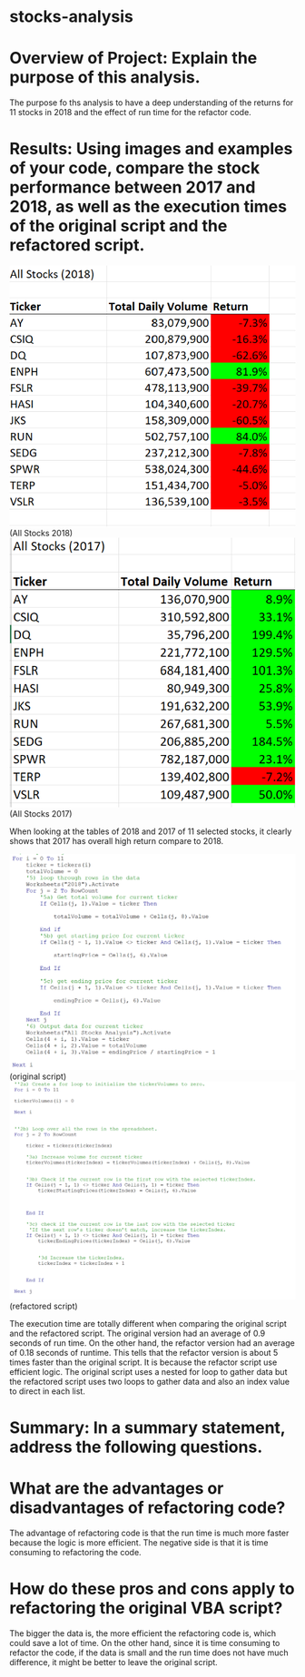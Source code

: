 # stocks-analysis

# Overview of Project: Explain the purpose of this analysis.
The purpose fo ths analysis to have a deep understanding of the returns for 11 stocks in 2018 and the effect of run time for the refactor code.

# Results: Using images and examples of your code, compare the stock performance between 2017 and 2018, as well as the execution times of the original script and the refactored script.
<img src="https://github.com/shawnkitagawa/stocks-analysis/blob/main/data%20stocks%201.png"/>   (All Stocks 2018)
<img src="https://github.com/shawnkitagawa/stocks-analysis/blob/main/data%202.png" />    (All Stocks 2017)

When looking at the tables of 2018 and 2017 of 11 selected stocks, it clearly shows that 2017 has overall high return compare to 2018.



<img src="https://github.com/shawnkitagawa/stocks-analysis/blob/main/nested%20for%20loop.png"/>   (original script)
<img src="https://github.com/shawnkitagawa/stocks-analysis/blob/main/two%20for%20loops.png"/>   (refactored script)

The execution time are totally different when comparing the original script and the refactored script. The original version had an average of 0.9 seconds of run time. On the other hand, the refactor version had an average of 0.18 seconds of runtime. This tells that the refactor version is about 5 times faster than the original script. It is because the refactor script use efficient logic. The original script uses a nested for loop to gather data but the refactored script uses two loops to gather data and also an index value to direct in each list. 

# Summary: In a summary statement, address the following questions.

# What are the advantages or disadvantages of refactoring code?
The advantage of refactoring code is that the run time is much more faster because the logic is more efficient. The negative side is that it is time consuming to refactoring the code. 

# How do these pros and cons apply to refactoring the original VBA script?
The bigger the data is, the more efficient the refactoring code is, which could save a lot of time. On the other hand, since it is time consuming to refactor the code, if the data is small and the run time does not have much difference, it might be better to leave the original script.